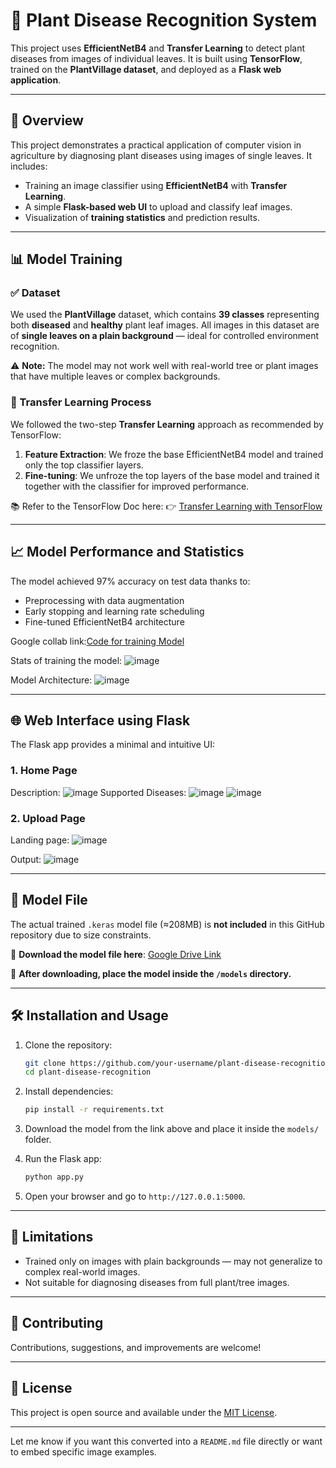 # 🌿 Plant Disease Recognition System

This project uses **EfficientNetB4** and **Transfer Learning** to detect plant diseases from images of individual leaves. It is built using **TensorFlow**, trained on the **PlantVillage dataset**, and deployed as a **Flask web application**.

---

## 🚀 Overview

This project demonstrates a practical application of computer vision in agriculture by diagnosing plant diseases using images of single leaves. It includes:

* Training an image classifier using **EfficientNetB4** with **Transfer Learning**.
* A simple **Flask-based web UI** to upload and classify leaf images.
* Visualization of **training statistics** and prediction results.

---

## 📊 Model Training

### ✅ Dataset

We used the **PlantVillage** dataset, which contains **39 classes** representing both **diseased** and **healthy** plant leaf images. All images in this dataset are of **single leaves on a plain background** — ideal for controlled environment recognition.

⚠️ **Note:** The model may not work well with real-world tree or plant images that have multiple leaves or complex backgrounds.

### 🧠 Transfer Learning Process

We followed the two-step **Transfer Learning** approach as recommended by TensorFlow:

1. **Feature Extraction**: We froze the base EfficientNetB4 model and trained only the top classifier layers.
2. **Fine-tuning**: We unfroze the top layers of the base model and trained it together with the classifier for improved performance.

📚 Refer to the TensorFlow Doc here:
👉 [Transfer Learning with TensorFlow](https://www.tensorflow.org/tutorials/images/transfer_learning)

---

## 📈 Model Performance and Statistics

The model achieved 97% accuracy on test data thanks to:

* Preprocessing with data augmentation
* Early stopping and learning rate scheduling
* Fine-tuned EfficientNetB4 architecture

Google collab link:[Code for training Model](https://colab.research.google.com/drive/1M60m6lwKBTm5QwZVlnmYic2h7s93NNbc?usp=sharing)

Stats of training the model:
![image](https://github.com/user-attachments/assets/02466803-67ad-4a54-8dd5-be932c2cbbec)

Model Architecture:
![image](https://github.com/user-attachments/assets/1899ba9d-d8a6-4b51-ad8f-ee1315d7a421)

---

## 🌐 Web Interface using Flask

The Flask app provides a minimal and intuitive UI:

### 1. **Home Page**
Description:
![image](https://github.com/user-attachments/assets/a1a02fa8-78eb-4803-a4af-b99217aa441d)
Supported Diseases:
![image](https://github.com/user-attachments/assets/c03d10ed-acb8-45d9-8f78-1abc46722935)
![image](https://github.com/user-attachments/assets/2f8a9348-cb6f-42a9-9855-684128991e09)

### 2. **Upload Page**

Landing page:
![image](https://github.com/user-attachments/assets/23275761-ecd9-4f26-a1e3-9bf8c12bfd73)

Output:
![image](https://github.com/user-attachments/assets/479fda4a-a6d7-45eb-bfae-ed73b76a2f84)


---

## 🧠 Model File

The actual trained `.keras` model file (≈208MB) is **not included** in this GitHub repository due to size constraints.

🔗 **Download the model file here**:
[Google Drive Link](https://drive.google.com/file/d/1HKboASxq4nN05xRAf3-QQlXJOXrUTG0n/view?usp=drive_link)

📁 **After downloading, place the model inside the `/models` directory.**

---

## 🛠️ Installation and Usage

1. Clone the repository:

   ```bash
   git clone https://github.com/your-username/plant-disease-recognition.git
   cd plant-disease-recognition
   ```

2. Install dependencies:

   ```bash
   pip install -r requirements.txt
   ```

3. Download the model from the link above and place it inside the `models/` folder.

4. Run the Flask app:

   ```bash
   python app.py
   ```

5. Open your browser and go to `http://127.0.0.1:5000`.

---

## 🧪 Limitations

* Trained only on images with plain backgrounds — may not generalize to complex real-world images.
* Not suitable for diagnosing diseases from full plant/tree images.

---

## 🤝 Contributing

Contributions, suggestions, and improvements are welcome!

---

## 📜 License

This project is open source and available under the [MIT License](LICENSE).

---

Let me know if you want this converted into a `README.md` file directly or want to embed specific image examples.
